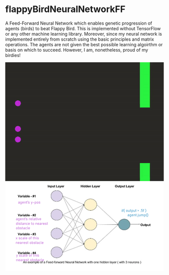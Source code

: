 # flappyBirdNeuralNetworkFF
A Feed-Forward Neural Network which enables genetic progression of agents (birds) to beat Flappy Bird.
This is implemented without TensorFlow or any other machine learning library.
Moreover, since my neural network is implemented entirely from scratch using the basic principles and matrix operations. The agents are not given the best possible learning algoirthm or basis on which to succeed. However, I am, nonetheless, proud of my birdies!

![](flapNNGIF.gif)
![](ffDiagram.png)
